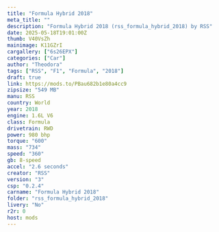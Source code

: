 ```yaml
---
title: "Formula Hybrid 2018"
meta_title: ""
description: "Formula Hybrid 2018 (rss_formula_hybrid_2018) by RSS"
date: 2025-05-18T19:01:00Z
thumb: V40VsZh
mainimage: K11GZrI
cargallery: ["6s26EPX"]
categories: ["Car"]
author: "Theodora"
tags: ["RSS", "F1", "Formula", "2018"]
draft: true
link: https://mods.to/PBau682b1e80a4cc9
zipsize: "549 MB"
manu: RSS
country: World
year: 2018
engine: 1.6L V6
class: Formula
drivetrain: RWD
power: 980 bhp 
torque: "600"
mass: "734"
speed: "360"
gb: 8-speed
accel: "2.6 seconds"
creator: "RSS"
version: "3"
csp: "0.2.4"
carname: "Formula Hybrid 2018"
folder: "rss_formula_hybrid_2018"
livery: "No"
r2r: 0
host: mods
---
```

